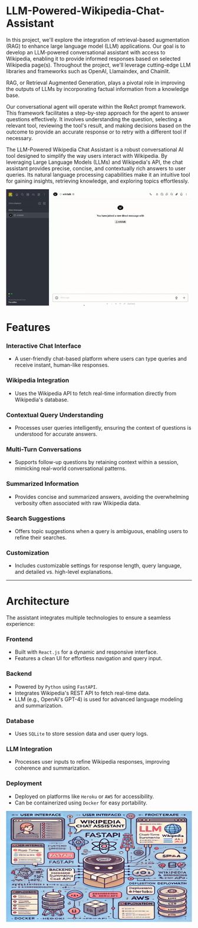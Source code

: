 # LLM-Powered-Wikipedia-Chat-Assistant
In this project, we'll explore the integration of retrieval-based augmentation (RAG) to enhance large language model (LLM) applications. Our goal is to develop an LLM-powered conversational assistant with access to Wikipedia, enabling it to provide informed responses based on selected Wikipedia page(s). Throughout the project, we'll leverage cutting-edge LLM libraries and frameworks such as OpenAI, Llamaindex, and Chainlit.

RAG, or Retrieval Augmented Generation, plays a pivotal role in improving the outputs of LLMs by incorporating factual information from a knowledge base.

Our conversational agent will operate within the ReAct prompt framework. This framework facilitates a step-by-step approach for the agent to answer questions effectively. It involves understanding the question, selecting a relevant tool, reviewing the tool's result, and making decisions based on the outcome to provide an accurate response or to retry with a different tool if necessary.

The LLM-Powered Wikipedia Chat Assistant is a robust conversational AI tool designed to simplify the way users interact with Wikipedia. By leveraging Large Language Models (LLMs) and Wikipedia's API, the chat assistant provides precise, concise, and contextually rich answers to user queries. Its natural language processing capabilities make it an intuitive tool for gaining insights, retrieving knowledge, and exploring topics effortlessly.


![demo](demo.gif)

# Features

### Interactive Chat Interface
- A user-friendly chat-based platform where users can type queries and receive instant, human-like responses.

### Wikipedia Integration
- Uses the Wikipedia API to fetch real-time information directly from Wikipedia's database.

### Contextual Query Understanding
- Processes user queries intelligently, ensuring the context of questions is understood for accurate answers.

### Multi-Turn Conversations
- Supports follow-up questions by retaining context within a session, mimicking real-world conversational patterns.

### Summarized Information
- Provides concise and summarized answers, avoiding the overwhelming verbosity often associated with raw Wikipedia data.

### Search Suggestions
- Offers topic suggestions when a query is ambiguous, enabling users to refine their searches.

### Customization
- Includes customizable settings for response length, query language, and detailed vs. high-level explanations.

---

# Architecture

The assistant integrates multiple technologies to ensure a seamless experience:

### Frontend
- Built with `React.js` for a dynamic and responsive interface.
- Features a clean UI for effortless navigation and query input.

### Backend
- Powered by `Python` using `FastAPI`.
- Integrates Wikipedia's REST API to fetch real-time data.
- LLM (e.g., OpenAI's GPT-4) is used for advanced language modeling and summarization.

### Database
- Uses `SQLite` to store session data and user query logs.

### LLM Integration
- Processes user inputs to refine Wikipedia responses, improving coherence and summarization.

### Deployment
- Deployed on platforms like `Heroku` or `AWS` for accessibility.
- Can be containerized using `Docker` for easy portability.

<img alt="img_2.png" height="300" src="img_2.png" width="600"/>